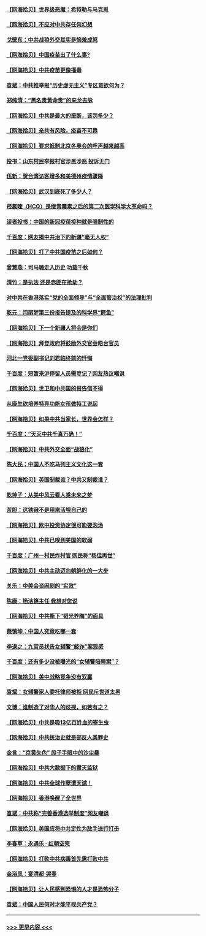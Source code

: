 #### [【网海拾贝】世界级恶魔：希特勒与马克思](../pages/nsc993/n12884062.md?t=04170452) 
#### [【网海拾贝】不应对中共存任何幻想](../pages/nsc993/n12881460.md?t=04170452) 
#### [戈壁东：中共战狼外交其实是恼羞成怒](../pages/nsc993/n12880392.md?t=04170452) 
#### [【网海拾贝】中国疫苗出了什么事?](../pages/nsc993/n12879124.md?t=04170452) 
#### [【网海拾贝】中共疫苗更像播毒](../pages/nsc993/n12876631.md?t=04170452) 
#### [袁斌：中共推举报“历史虚无主义”专区意欲何为？](../pages/nsc993/n12876530.md?t=04170452) 
#### [郑纯清：“黑名贵黄命贵”的来龙去脉](../pages/nsc993/n12875589.md?t=04170452) 
#### [【网海拾贝】中共是最大的垄断，该罚多少？](../pages/nsc993/n12874006.md?t=04170452) 
#### [【网海拾贝】亲共有风险，疫苗不可靠](../pages/nsc993/n12872224.md?t=04170452) 
#### [【网海拾贝】要求抵制北京冬奥会的呼声越来越高](../pages/nsc993/n12868962.md?t=04170452) 
#### [投书：山东村民举报村官涉黑涉恶 投诉无门](../pages/nsc993/n12869726.md?t=04170452) 
#### [伍新：贺台湾访客增多和美德州疫情骤降](../pages/nsc993/n12865651.md?t=04170452) 
#### [【网海拾贝】武汉到底死了多少人？](../pages/nsc993/n12863707.md?t=04170452) 
#### [羟氯喹（HCQ）是继青霉素之后的第二次医学科学大革命吗？](../pages/nsc993/n12638564.md?t=04170452) 
#### [读者投书：中国的新冠疫苗接种就是强制性的](../pages/nsc993/n12859932.md?t=04170452) 
#### [千百度：网友揭中共治下的新疆“毫无人权”](../pages/nsc993/n12858385.md?t=04170452) 
#### [【网海拾贝】打了中共国疫苗之后如何？](../pages/nsc993/n12857866.md?t=04170452) 
#### [曾慧燕：司马璐走入历史 功载千秋](../pages/nsc993/n12856996.md?t=04170452) 
#### [清竹：是执法 还是赤匪在抢劫？](../pages/nsc993/n12856952.md?t=04170452) 
#### [对中共在香港落实“党的全面领导”与“全面管治权”的法理批判](../pages/nsc993/n12856929.md?t=04170452) 
#### [乾元：闫丽梦第三份报告提及的科学界“鳄鱼”](../pages/nsc993/n12855985.md?t=04170452) 
#### [【网海拾贝】下一个新疆人将会是你们](../pages/nsc993/n12855864.md?t=04170452) 
#### [【网海拾贝】拜登政府将鼓励外交官会晤台官员](../pages/nsc993/n12853615.md?t=04170452) 
#### [河北一党委副书记刘君临终前的忏悔](../pages/nsc993/n12849420.md?t=04170452) 
#### [千百度：短暂来沪停留人员需登记？网友热议嘲讽](../pages/nsc993/n12853497.md?t=04170452) 
#### [【网海拾贝】世卫和中共国的报告信不得](../pages/nsc993/n12850902.md?t=04170452) 
#### [从康生欲培养特异功能女孩做特工说起](../pages/nsc993/n12849289.md?t=04170452) 
#### [【网海拾贝】如果中共当家长，世界会怎样？](../pages/nsc993/n12848436.md?t=04170452) 
#### [千百度：“天灭中共千真万确！”](../pages/nsc993/n12845659.md?t=04170452) 
#### [【网海拾贝】中共外交全面“战狼化”](../pages/nsc993/n12845607.md?t=04170452) 
#### [陈大民：中国人不吃马列主义文化这一套](../pages/nsc993/n12842496.md?t=04170452) 
#### [【网海拾贝】英国制裁谁？中共又制裁谁？](../pages/nsc993/n12840909.md?t=04170452) 
#### [乾坤子：从美中风云看人类未来之梦](../pages/nsc993/n12840590.md?t=04170452) 
#### [苦胆：这铁锹不是用来活埋自己的](../pages/nsc993/n12839512.md?t=04170452) 
#### [【网海拾贝】欧中投资协定很可能要泡汤](../pages/nsc993/n12835122.md?t=04170452) 
#### [【网海拾贝】中共已嗅到美国的软弱](../pages/nsc993/n12832411.md?t=04170452) 
#### [千百度：广州一村民炸村官 网民称“杨佳再世”](../pages/nsc993/n12832380.md?t=04170452) 
#### [【网海拾贝】中共主动迈向朝鲜化的一大步](../pages/nsc993/n12829887.md?t=04170452) 
#### [关乐：中美会谈闹剧的“实效”](../pages/nsc993/n12826698.md?t=04170452) 
#### [陈康：杨洁篪主任  我想对您说](../pages/nsc993/n12826609.md?t=04170452) 
#### [【网海拾贝】中共撕下“韬光养晦”的面具](../pages/nsc993/n12826459.md?t=04170452) 
#### [蔡慎坤：中国人究竟吃哪一套](../pages/nsc993/n12826010.md?t=04170452) 
#### [李退之：九官员状告女辅警“敲诈”案观感](../pages/nsc993/n12823984.md?t=04170452) 
#### [千百度：还有多少没被曝光的“女辅警陪睡案”？](../pages/nsc993/n12822136.md?t=04170452) 
#### [【网海拾贝】美中战略竞争没有双赢](../pages/nsc993/n12822105.md?t=04170452) 
#### [袁斌：女辅警家人委托律师被拒 网民斥世道太黑](../pages/nsc993/n12822004.md?t=04170452) 
#### [文博：谁制造了对华人的歧视，如若有之？](../pages/nsc993/n12821635.md?t=04170452) 
#### [【网海拾贝】中共是吸13亿百姓血的寄生虫](../pages/nsc993/n12819191.md?t=04170452) 
#### [【网海拾贝】中共统治史就是部反人类罪史](../pages/nsc993/n12816738.md?t=04170452) 
#### [金言：“京黄失色” 段子手眼中的沙尘暴](../pages/nsc993/n12815700.md?t=04170452) 
#### [【网海拾贝】中共大数据下的露天监狱](../pages/nsc993/n12811075.md?t=04170452) 
#### [【网海拾贝】中共全球作孽遭天谴！](../pages/nsc993/n12810258.md?t=04170452) 
#### [【网海拾贝】香港唤醒了全世界](../pages/nsc993/n12809100.md?t=04170452) 
#### [袁斌：中共称“完善香港选举制度”网友嘲讽](../pages/nsc993/n12808994.md?t=04170452) 
#### [【网海拾贝】美国应将中共定性为敌手进行打击](../pages/nsc993/n12806870.md?t=04170452) 
#### [李春草：永遇乐 · 红朝空壳](../pages/nsc993/n12805365.md?t=04170452) 
#### [【网海拾贝】打败中共病毒首先需打败中共](../pages/nsc993/n12803930.md?t=04170452) 
#### [金浴凤：宴清都‧哭春](../pages/nsc993/n12801601.md?t=04170452) 
#### [【网海拾贝】让人民感到恐惧的人才是恐怖分子](../pages/nsc993/n12799347.md?t=04170452) 
#### [袁斌：中国人民何时才能平视共产党？](../pages/nsc993/n12799306.md?t=04170452) 

----
#### [ >>> 更早内容 <<< ](../indexes/nsc993-earlier.md)
